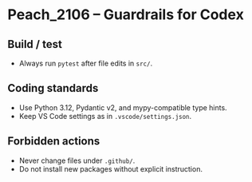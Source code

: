 # Peach_2106 – Guardrails for Codex

## Build / test
- Always run `pytest` after file edits in `src/`.

## Coding standards
- Use Python 3.12, Pydantic v2, and mypy-compatible type hints.
- Keep VS Code settings as in `.vscode/settings.json`.

## Forbidden actions
- Never change files under `.github/`.
- Do not install new packages without explicit instruction.
